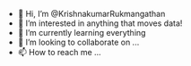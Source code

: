 - 👋 Hi, I’m @KrishnakumarRukmangathan
- 👀 I’m interested in anything that moves data! 
- 🌱 I’m currently learning everything
- 💞️ I’m looking to collaborate on ...
- 📫 How to reach me ...

<!---
KrishnakumarRukmangathan/KrishnakumarRukmangathan is a ✨ special ✨ repository because its `README.md` (this file) appears on your GitHub profile.
You can click the Preview link to take a look at your changes.
--->

